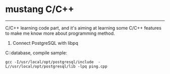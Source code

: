 # mustang C/C++

------------
C/C++ learning code part, and it's aiming at learning some C/C++ features to make me know more about programming method.

1. Connect PostgreSQL with libpq

C::database, compile sample:

```Shell
gcc -I/usr/local/opt/postgresql/include  -L//usr/local/opt/postgresql/lib -lpq ping.cpp
```